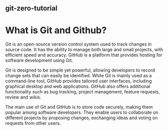 ## git-zero-tutorial

What is Git and Github?
=======================

Git is an open-source version control system used to track changes in source code. It has the ability to manage both large and small projects, with efficient speed and accuracy. GitHub is a platform that provides hosting for software development using Git.

Git is designed to be simple yet powerful, allowing developers to record change sets that can easily be identified. While Git is mainly used as a command-line tool, GitHub provides tailored user interfaces, including graphical desktop and web applications. GitHub also offers additional functionality such as bug tracking, project management, feature requests, review and wikis.

The main use of Git and GitHub is to store code securely, making them popular among software developers. They enable users to collaborate on different projects by proposing changes, exchanging ideas and voting on requests from other users.
